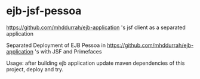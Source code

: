 # ejb-jsf-pessoa
https://github.com/mhddurrah/ejb-application 's jsf client as a separated application

Separated Deployment of EJB Pessoa in https://github.com/mhddurrah/ejb-application 's with JSF and Primefaces

Usage: after building ejb application update maven dependencies of this project, deploy and try.
